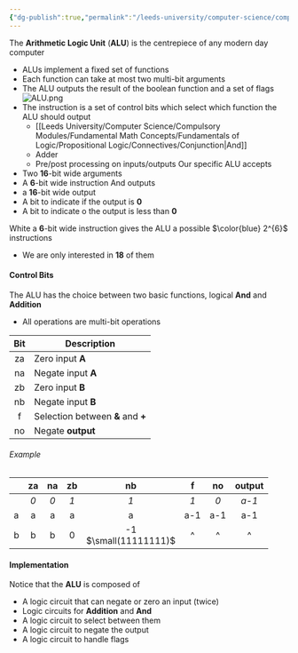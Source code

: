 ```yaml
---
{"dg-publish":true,"permalink":"/leeds-university/computer-science/compulsory-modules/computer-processors/arithmetic-logic-unit/"}
---
```


The **Arithmetic Logic Unit** (**ALU**) is the centrepiece of any modern day computer
- ALUs implement a fixed set of functions
- Each function can take at most two multi-bit arguments
- The ALU outputs the result of the boolean function and a set of flags
![ALU.png](/img/user/Leeds%20University/Computer%20Science/Compulsory%20Modules/Computer%20Processors/images/ALU.png)
- The instruction is a set of control bits which select which function the ALU should output
	- [[Leeds University/Computer Science/Compulsory Modules/Fundamental Math Concepts/Fundamentals of Logic/Propositional Logic/Connectives/Conjunction\|And]]
	- Adder
	- Pre/post processing on inputs/outputs
Our specific ALU accepts
- Two **16**-bit wide arguments
- A **6**-bit wide instruction
And outputs
- a **16**-bit wide output
- A bit to indicate if the output is **0**
- A bit to indicate o the output is less than **0**

White a **6**-bit wide instruction gives the ALU a possible $\color{blue} 2^{6}$ instructions
- We are only interested in **18** of them

#### Control Bits
The ALU has the choice between two basic functions, logical **And** and **Addition**
- All operations are multi-bit operations

| Bit | Description                       |
| :-: | --------------------------------- |
| za  | Zero input **A**                  |
| na  | Negate input **A**                |
| zb  | Zero input **B**                  |
| nb  | Negate input **B**                |
|  f  | Selection between **&** and **+** |
| no  | Negate **output**                 |
###### Example

|     | za  | na  | zb  |            nb            |  f  | no  | output |
| --- | :-: | :-: | :-: | :----------------------: | :-: | :-: | :----: |
|     | *0* | *0* | *1* |           *1*            | *1* | *0* | *a-1*  |
| a   |  a  |  a  |  a  |            a             | a-1 | a-1 |  a-1   |
| b   |  b  |  b  |  0  | -1<br>$\small(11111111)$ |  ^  |  ^  |   ^    |
#### Implementation
Notice that the **ALU** is composed of
- A logic circuit that can negate or zero an input (twice)
- Logic circuits for **Addition** and **And**
- A logic circuit to select between them
- A logic circuit to negate the output
- A logic circuit to handle flags

